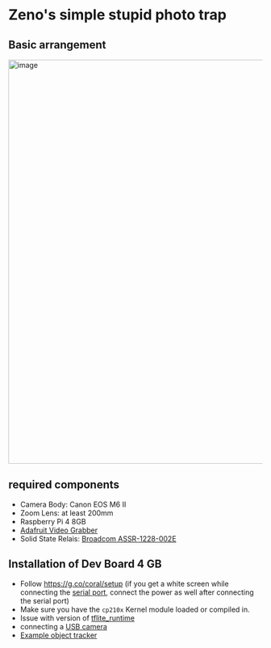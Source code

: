 # Zeno's simple stupid photo trap

## Basic arrangement

<img width="800" alt="image" src="https://user-images.githubusercontent.com/16016898/112650938-31da9780-8e4c-11eb-8eb8-910dc97fa0b2.png">


## required components

* Camera Body: Canon EOS M6 II
* Zoom Lens: at least 200mm
* Raspberry Pi 4 8GB
* [Adafruit Video Grabber](https://www.adafruit.com/product/4669)
* Solid State Relais: [Broadcom ASSR-1228-002E](https://ch.rs-online.com/web/p/halbleiterrelais/1894778/)

## Installation of Dev Board 4 GB
* Follow https://g.co/coral/setup (if you get a white screen while connecting the [serial port](https://coral.ai/docs/dev-board/serial-console), connect the power as well after connecting the serial port)
* Make sure you have the  `cp210x` Kernel module loaded or compiled in.
* Issue with version of [tflite_runtime](https://github.com/google-coral/tflite/issues/45)
* connecting a [USB camera](https://coral.ai/docs/dev-board/camera/#connect-a-usb-camera)
* [Example object tracker](https://github.com/google-coral/example-object-tracker)
